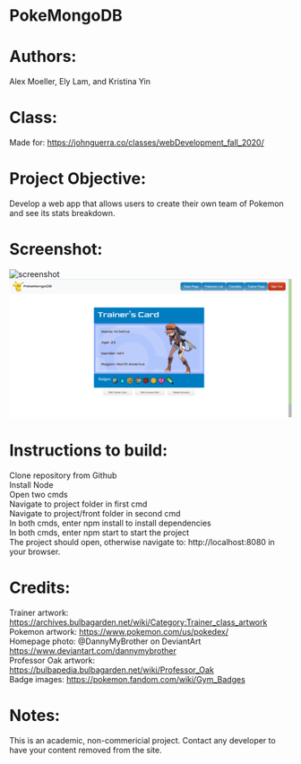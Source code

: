 # PokeMongoDB
# Authors: 
Alex Moeller, Ely Lam, and Kristina Yin
# Class:
Made for: https://johnguerra.co/classes/webDevelopment_fall_2020/
# Project Objective: 
Develop a web app that allows users to create their own team of Pokemon and see its stats breakdown.
# Screenshot:
![screenshot](/front/public/images/ss1.png)
![screenshot](/front/public/images/ss2.png)
# Instructions to build:
  Clone repository from Github\
  Install Node\
  Open two cmds\
  Navigate to project folder in first cmd\
  Navigate to project/front folder in second cmd\
  In both cmds, enter npm install to install dependencies\
  In both cmds, enter npm start to start the project\
  The project should open, otherwise navigate to: http://localhost:8080 in your browser.
# Credits: 
  Trainer artwork: https://archives.bulbagarden.net/wiki/Category:Trainer_class_artwork \
  Pokemon artwork: https://www.pokemon.com/us/pokedex/ \
  Homepage photo: @DannyMyBrother on DeviantArt https://www.deviantart.com/dannymybrother  \
  Professor Oak artwork: https://bulbapedia.bulbagarden.net/wiki/Professor_Oak \
  Badge images: https://pokemon.fandom.com/wiki/Gym_Badges
# Notes:
  This is an academic, non-commericial project. Contact any developer to have your content removed from the site.
